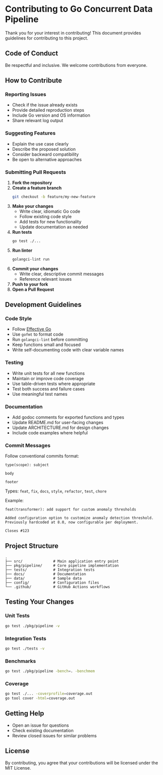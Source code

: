 # Contributing to Go Concurrent Data Pipeline

Thank you for your interest in contributing! This document provides guidelines for contributing to this project.

## Code of Conduct

Be respectful and inclusive. We welcome contributions from everyone.

## How to Contribute

### Reporting Issues

- Check if the issue already exists
- Provide detailed reproduction steps
- Include Go version and OS information
- Share relevant log output

### Suggesting Features

- Explain the use case clearly
- Describe the proposed solution
- Consider backward compatibility
- Be open to alternative approaches

### Submitting Pull Requests

1. **Fork the repository**
2. **Create a feature branch**
   ```bash
   git checkout -b feature/my-new-feature
   ```
3. **Make your changes**
   - Write clear, idiomatic Go code
   - Follow existing code style
   - Add tests for new functionality
   - Update documentation as needed
4. **Run tests**
   ```bash
   go test ./...
   ```
5. **Run linter**
   ```bash
   golangci-lint run
   ```
6. **Commit your changes**
   - Write clear, descriptive commit messages
   - Reference relevant issues
7. **Push to your fork**
8. **Open a Pull Request**

## Development Guidelines

### Code Style

- Follow [Effective Go](https://go.dev/doc/effective_go)
- Use `gofmt` to format code
- Run `golangci-lint` before committing
- Keep functions small and focused
- Write self-documenting code with clear variable names

### Testing

- Write unit tests for all new functions
- Maintain or improve code coverage
- Use table-driven tests where appropriate
- Test both success and failure cases
- Use meaningful test names

### Documentation

- Add godoc comments for exported functions and types
- Update README.md for user-facing changes
- Update ARCHITECTURE.md for design changes
- Include code examples where helpful

### Commit Messages

Follow conventional commits format:

```
type(scope): subject

body

footer
```

Types: `feat`, `fix`, `docs`, `style`, `refactor`, `test`, `chore`

Example:
```
feat(transformer): add support for custom anomaly thresholds

Added configuration option to customize anomaly detection threshold.
Previously hardcoded at 8.0, now configurable per deployment.

Closes #123
```

## Project Structure

```
.
├── src/              # Main application entry point
├── pkg/pipeline/     # Core pipeline implementation
├── tests/            # Integration tests
├── docs/             # Documentation
├── data/             # Sample data
├── config/           # Configuration files
└── .github/          # GitHub Actions workflows
```

## Testing Your Changes

### Unit Tests
```bash
go test ./pkg/pipeline -v
```

### Integration Tests
```bash
go test ./tests -v
```

### Benchmarks
```bash
go test ./pkg/pipeline -bench=. -benchmem
```

### Coverage
```bash
go test ./... -coverprofile=coverage.out
go tool cover -html=coverage.out
```

## Getting Help

- Open an issue for questions
- Check existing documentation
- Review closed issues for similar problems

## License

By contributing, you agree that your contributions will be licensed under the MIT License.
